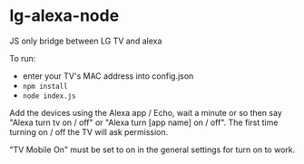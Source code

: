 # lg-alexa-node
JS only bridge between LG TV and alexa


To run:
- enter your TV's MAC address into config.json
- `npm install`
- `node index.js`

Add the devices using the Alexa app / Echo, wait a minute or so then say "Alexa turn tv on / off" or "Alexa turn [app name] on / off".
The first time turning on / off the TV will ask permission.

"TV Mobile On" must be set to on in the general settings for turn on to work.

